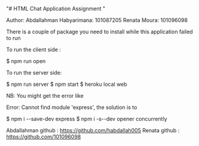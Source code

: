 "# HTML Chat Application Assignment "

Author:
Abdallahman Habyarimana: 101087205
Renata Moura: 101096098

There is a couple of package you need to install while this application failed to run 
 
To run the client side :

$ npm run open

To run the server side: 

$ npm run server
$ npm start
$ heroku local web

NB: You might get the error like 

Error: Cannot find module 'express', the solution is to

$ npm i --save-dev express
$ npm i -s--dev opener concurrently


Abdallahman github : https://github.com/habdallah005
Renata github : https://github.com/101096098





